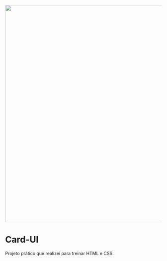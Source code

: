 <div align="center">
<img src="https://user-images.githubusercontent.com/95384670/210495825-d3db4aee-9496-4304-923d-b1f00a0fb64b.jpg" width="700px height="auto" />
</div>


# Card-UI
<p> Projeto prático que realizei para treinar HTML e CSS. 
                                                                                                                                           </p>
